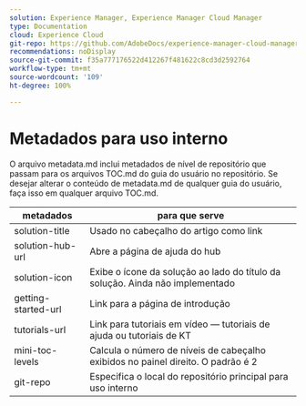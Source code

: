 ```yaml
---
solution: Experience Manager, Experience Manager Cloud Manager
type: Documentation
cloud: Experience Cloud
git-repo: https://github.com/AdobeDocs/experience-manager-cloud-manager.pt-BR
recommendations: noDisplay
source-git-commit: f35a777176522d412267f481622c8cd3d2592764
workflow-type: tm+mt
source-wordcount: '109'
ht-degree: 100%

---
```



# Metadados para uso interno

O arquivo metadata.md inclui metadados de nível de repositório que passam para os arquivos TOC.md do guia do usuário no repositório. Se desejar alterar o conteúdo de metadata.md de qualquer guia do usuário, faça isso em qualquer arquivo TOC.md.

| metadados | para que serve |
|--- |--- |
| solution-title | Usado no cabeçalho do artigo como link |
| solution-hub-url | Abre a página de ajuda do hub |
| solution-icon | Exibe o ícone da solução ao lado do título da solução. Ainda não implementado |
| getting-started-url | Link para a página de introdução |
| tutorials-url | Link para tutoriais em vídeo — tutoriais de ajuda ou tutoriais de KT |
| mini-toc-levels | Calcula o número de níveis de cabeçalho exibidos no painel direito. O padrão é 2 |
| git-repo | Especifica o local do repositório principal para uso interno |
